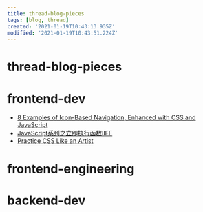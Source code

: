 ```yaml
---
title: thread-blog-pieces
tags: [blog, thread]
created: '2021-01-19T10:43:13.935Z'
modified: '2021-01-19T10:43:51.224Z'
---
```


# thread-blog-pieces

# frontend-dev

- [8 Examples of Icon-Based Navigation, Enhanced with CSS and JavaScript](https://speckyboy.com/icon-based-navigation-css-javascript/)
- [JavaScript系列之立即执行函数IIFE](https://zhuanlan.zhihu.com/p/74440468)
- [Practice CSS Like an Artist](https://mastery.games/post/practice-css/)

# frontend-engineering

# backend-dev
